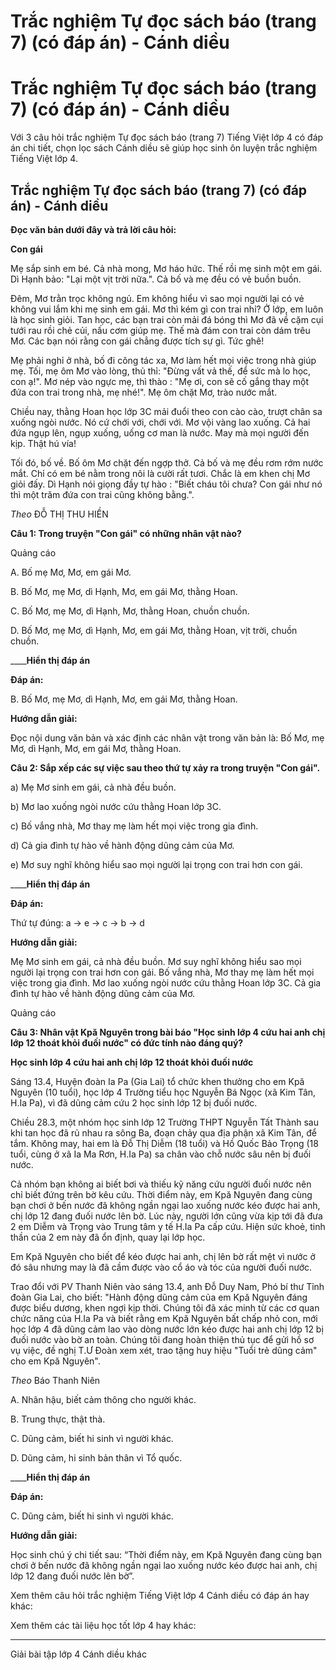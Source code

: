 # Trắc nghiệm Tự đọc sách báo (trang 7) (có đáp án) - Cánh diều

# Trắc nghiệm Tự đọc sách báo (trang 7) (có đáp án) - Cánh diều

Với 3 câu hỏi trắc nghiệm Tự đọc sách báo (trang 7) Tiếng Việt lớp 4 có đáp án chi tiết, chọn lọc sách Cánh diều sẽ giúp học sinh ôn luyện trắc nghiệm Tiếng Việt lớp 4.

## Trắc nghiệm Tự đọc sách báo (trang 7) (có đáp án) - Cánh diều

**Đọc văn bản dưới đây và trả lời câu hỏi:**

**Con gái**

Mẹ sắp sinh em bé. Cả nhà mong, Mơ háo hức. Thế rồi mẹ sinh một em gái. Dì Hạnh bảo: "Lại một vịt trời nữa.". Cả bố và mẹ đều có vẻ buồn buồn.

Đêm, Mơ trằn trọc không ngủ. Em không hiểu vì sao mọi người lại có vẻ không vui lắm khi mẹ sinh em gái. Mơ thì kém gì con trai nhỉ? Ở lớp, em luôn là học sinh giỏi. Tan học, các bạn trai còn mải đá bóng thì Mơ đã về cặm cụi tưới rau rồi chẻ củi, nấu cơm giúp mẹ. Thế mà đám con trai còn dám trêu Mơ. Các bạn nói rằng con gái chẳng được tích sự gì. Tức ghê!

Mẹ phải nghỉ ở nhà, bố đi công tác xa, Mơ làm hết mọi việc trong nhà giúp mẹ. Tối, mẹ ôm Mơ vào lòng, thủ thỉ: "Đừng vất vả thế, để sức mà lo học, con ạ!". Mơ nép vào ngực mẹ, thì thào : "Mẹ ơi, con sẽ cố gắng thay một đứa con trai trong nhà, mẹ nhé!". Mẹ ôm chặt Mơ, trào nước mắt.

Chiều nay, thằng Hoan học lớp 3C mải đuổi theo con cào cào, trượt chân sa xuống ngòi nước. Nó cứ chới với, chới với. Mơ vội vàng lao xuống. Cả hai đứa ngụp lên, ngụp xuống, uống cơ man là nước. May mà mọi người đến kịp. Thật hú vía!

Tối đó, bố về. Bố ôm Mơ chặt đến ngợp thở. Cả bố và mẹ đều rơm rớm nước mắt. Chỉ có em bé nằm trong nôi là cười rất tươi. Chắc là em khen chị Mơ giỏi đấy. Dì Hạnh nói giọng đầy tự hào : "Biết cháu tôi chưa? Con gái như nó thì một trăm đứa con trai cũng không bằng.".

_Theo_ ĐỖ THỊ THU HIỀN

**Câu 1: Trong truyện "Con gái" có những nhân vật nào?**

Quảng cáo

A. Bố mẹ Mơ, Mơ, em gái Mơ.

B. Bố Mơ, mẹ Mơ, dì Hạnh, Mơ, em gái Mơ, thằng Hoan.

C. Bố Mơ, mẹ Mơ, dì Hạnh, Mơ, thằng Hoan, chuồn chuồn.

D. Bố Mơ, mẹ Mơ, dì Hạnh, Mơ, em gái Mơ, thằng Hoan, vịt trời, chuồn chuồn.

____**Hiển thị đáp án**

**Đáp án:**

B. Bố Mơ, mẹ Mơ, dì Hạnh, Mơ, em gái Mơ, thằng Hoan.

**Hướng dẫn giải:**

Đọc nội dung văn bản và xác định các nhân vật trong văn bản là: Bố Mơ, mẹ Mơ, dì Hạnh, Mơ, em gái Mơ, thằng Hoan.

**Câu 2: Sắp xếp các sự việc sau theo thứ tự xảy ra trong truyện "Con gái".**

a) Mẹ Mơ sinh em gái, cả nhà đều buồn.

b) Mơ lao xuống ngòi nước cứu thằng Hoan lớp 3C.

c) Bố vắng nhà, Mơ thay mẹ làm hết mọi việc trong gia đình.

d) Cả gia đình tự hào về hành động dũng cảm của Mơ.

e) Mơ suy nghĩ không hiểu sao mọi người lại trọng con trai hơn con gái.

____**Hiển thị đáp án**

**Đáp án:**

Thứ tự đúng: a → e → c → b → d

**Hướng dẫn giải:**

Mẹ Mơ sinh em gái, cả nhà đều buồn. Mơ suy nghĩ không hiểu sao mọi người lại trọng con trai hơn con gái. Bố vắng nhà, Mơ thay mẹ làm hết mọi việc trong gia đình. Mơ lao xuống ngòi nước cứu thằng Hoan lớp 3C. Cả gia đình tự hào về hành động dũng cảm của Mơ.

Quảng cáo

**Câu 3: Nhân vật Kpă Nguyên trong bài báo "Học sinh lớp 4 cứu hai anh chị lớp 12 thoát khỏi đuối nước" có đức tính nào đáng quý?**

**Học sinh lớp 4 cứu hai anh chị lớp 12 thoát khỏi đuối nước**

Sáng 13.4, Huyện đoàn Ia Pa (Gia Lai) tổ chức khen thưởng cho em Kpă Nguyên (10 tuổi), học lớp 4 Trường tiểu học Nguyễn Bá Ngọc (xã Kim Tân, H.Ia Pa), vì đã dũng cảm cứu 2 học sinh lớp 12 bị đuối nước.

Chiều 28.3, một nhóm học sinh lớp 12 Trường THPT Nguyễn Tất Thành sau khi tan học đã rủ nhau ra sông Ba, đoạn chảy qua địa phận xã Kim Tân, để tắm. Không may, hai em là Đỗ Thị Diễm (18 tuổi) và Hồ Quốc Bảo Trọng (18 tuổi, cùng ở xã Ia Ma Rơn, H.Ia Pa) sa chân vào chỗ nước sâu nên bị đuối nước.

Cả nhóm bạn không ai biết bơi và thiếu kỹ năng cứu người đuối nước nên chỉ biết đứng trên bờ kêu cứu. Thời điểm này, em Kpă Nguyên đang cùng bạn chơi ở bến nước đã không ngần ngại lao xuống nước kéo được hai anh, chị lớp 12 đang đuối nước lên bờ. Lúc này, người lớn cũng vừa kịp tới đã đưa 2 em Diễm và Trọng vào Trung tâm y tế H.Ia Pa cấp cứu. Hiện sức khoẻ, tinh thần của 2 em này đã ổn định, quay lại lớp học.

Em Kpă Nguyên cho biết để kéo được hai anh, chị lên bờ rất mệt vì nước ở đó sâu nhưng may là đã cầm được vào cổ áo và tóc của người đuối nước.

Trao đổi với PV Thanh Niên vào sáng 13.4, anh Đỗ Duy Nam, Phó bí thư Tỉnh đoàn Gia Lai, cho biết: "Hành động dũng cảm của em Kpă Nguyên đáng được biểu dương, khen ngợi kịp thời. Chúng tôi đã xác minh từ các cơ quan chức năng của H.Ia Pa và biết rằng em Kpă Nguyên bất chấp nhỏ con, mới học lớp 4 đã dũng cảm lao vào dòng nước lớn kéo được hai anh chị lớp 12 bị đuối nước vào bờ an toàn. Chúng tôi đang hoàn thiện thủ tục để gửi hồ sơ vụ việc, đề nghị T.Ư Đoàn xem xét, trao tặng huy hiệu "Tuổi trẻ dũng cảm" cho em Kpă Nguyên".

_Theo_ Báo Thanh Niên

A. Nhân hậu, biết cảm thông cho người khác.

B. Trung thực, thật thà.

C. Dũng cảm, biết hi sinh vì người khác.

D. Dũng cảm, hi sinh bản thân vì Tổ quốc.

____**Hiển thị đáp án**

**Đáp án:**

C. Dũng cảm, biết hi sinh vì người khác.

**Hướng dẫn giải:**

Học sinh chú ý chi tiết sau: “Thời điểm này, em Kpă Nguyên đang cùng bạn chơi ở bến nước đã không ngần ngại lao xuống nước kéo được hai anh, chị lớp 12 đang đuối nước lên bờ”.

Xem thêm câu hỏi trắc nghiệm Tiếng Việt lớp 4 Cánh diều có đáp án hay khác:

Xem thêm các tài liệu học tốt lớp 4 hay khác:

* * *

Giải bài tập lớp 4 Cánh diều khác
